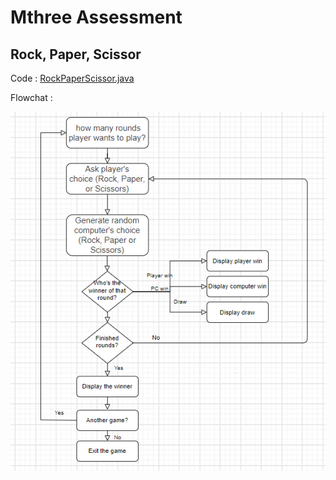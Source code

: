 # Mthree Assessment

Rock, Paper, Scissor
--

Code : [RockPaperScissor.java](https://github.com/junha1532/-Mthree-_Exercieses-Assessments/blob/main/assessment/RockPaperScissors.java)

Flowchat : 

![alt text](./flowchart1.png)
